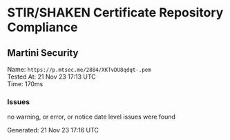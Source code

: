 # STIR/SHAKEN Certificate Repository Compliance

## Martini Security

Name: `https://p.mtsec.me/2884/XKTvDU8qdqt-.pem`\
Tested At: 21 Nov 23 17:13 UTC\
Time: 170ms

### Issues

no warning, or error, or notice date level issues were found

Generated: 21 Nov 23 17:16 UTC